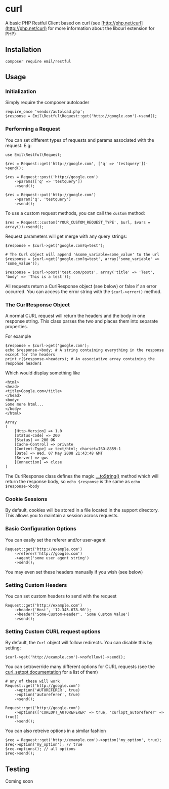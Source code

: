 # curl

A basic PHP Restful Client based on curl (see [http://php.net/curl](http://php.net/curl) for more information about the libcurl extension for PHP)


## Installation

	composer require emil/restful


## Usage

### Initialization

Simply require the composer autoloader

	require_once 'vendor/autoload.php';
	$response = Emil\Restful\Request::get('http://google.com')->send();


### Performing a Request

You can set different types of requests and params associated with the request. E.g:

	use Emil\Restful\Request;

	$res = Request::get('http://google.com', ['q' => 'testquery'])->send();
	
	$res = Request::post('http://google.com')
		->params(['q' => 'testquery'])
		->send();
	
	$res = Request::put('http://google.com')
		->param('q', 'testquery')
		->send();

To use a custom request methods, you can call the `custom` method:

	$res = Request::custom('YOUR_CUSTOM_REQUEST_TYPE', $url, $vars = array())->send();


Request parameters will get merge with any query strings:

	$response = $curl->get('google.com?q=test');

	# The Curl object will append '&some_variable=some_value' to the url
	$response = $curl->get('google.com?q=test', array('some_variable' => 'some_value'));
	
	$response = $curl->post('test.com/posts', array('title' => 'Test', 'body' => 'This is a test'));

All requests return a CurlResponse object (see below) or false if an error occurred. You can access the error string with the `$curl->error()` method.


### The CurlResponse Object

A normal CURL request will return the headers and the body in one response string. This class parses the two and places them into separate properties.

For example

	$response = $curl->get('google.com');
	echo $response->body; # A string containing everything in the response except for the headers
	print_r($response->headers); # An associative array containing the response headers

Which would display something like

	<html>
	<head>
	<title>Google.com</title>
	</head>
	<body>
	Some more html...
	</body>
	</html>

	Array
	(
	    [Http-Version] => 1.0
	    [Status-Code] => 200
	    [Status] => 200 OK
	    [Cache-Control] => private
	    [Content-Type] => text/html; charset=ISO-8859-1
	    [Date] => Wed, 07 May 2008 21:43:48 GMT
	    [Server] => gws
	    [Connection] => close
	)
	
The CurlResponse class defines the magic [__toString()](http://php.net/__toString) method which will return the response body, so `echo $response` is the same as `echo $response->body`


### Cookie Sessions

By default, cookies will be stored in a file located in the support directory.
This allows you to maintain a session across requests.


### Basic Configuration Options

You can easily set the referer and/or user-agent

	Request::get('http://example.com')
		->referer('http://google.com')
		->agent('some user agent string')
		->send();

You may even set these headers manually if you wish (see below)

### Setting Custom Headers

You can set custom headers to send with the request

	Request::get('http://example.com')
		->header('Host', '12.345.678.90');
		->header('Some-Custom-Header', 'Some Custom Value')
		->send();


### Setting Custom CURL request options

By default, the `Curl` object will follow redirects. You can disable this by setting:

	$curl->get('http://example.com')->nofollow()->send();

You can set/override many different options for CURL requests (see the [curl_setopt documentation](http://php.net/curl_setopt) for a list of them)

	# any of these will work
	Request::get('http://google.com')
		->option('AUTOREFERER', true)
		->option('autoreferer', true)
		->send();

	Request::get('http://google.com')
		->options(['CURLOPT_AUTOREFERER' => true, 'curlopt_autoreferer' => true])
		->send();

You can also retreive options in a similar fashion

	$req = Request::get('http://example.com')->option('my_option', true);
	$req->option('my_option'); // true
	$req->options(); // all options
	$req->send();

## Testing

Coming soon

